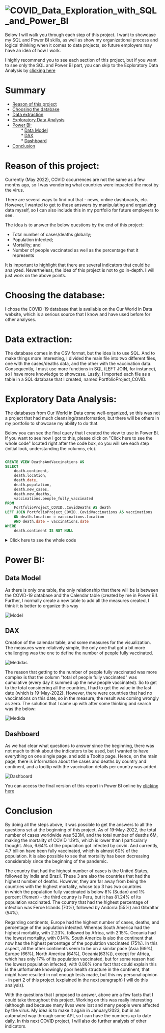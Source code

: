 # ![COVID_Data_Exploration_with_SQL_and_Power_BI](https://user-images.githubusercontent.com/105753824/171853676-ff15a500-4f77-40c8-a4a5-ab06c566b0f2.png)

Below I will walk you through each step of this project. I want to showcase my SQL and Power BI skills, as well as show my organizational process and logical thinking when it comes to data projects, so future employers may have an idea of how I work.

I highly recommend you to see each section of this project, but if you want to see only the SQL and Power BI part, you can skip to the Exploratory Data Analysis by [clicking here](#exploratory-data-analysis)<br/>

# Summary

* [Reason of this project](#reason-of-this-project)<br/>
* [Choosing the database](#choosing-the-database)<br/>
* [Data extraction](#data-extraction)<br/>
* [Exploratory Data Analysis](#exploratory-data-analysis)<br/>
* [Power BI:](#power-bi)<br/>
&ensp;&ensp;&ensp;&ensp;* [Data Model](#data-model)<br/>
&ensp;&ensp;&ensp;&ensp;* [DAX](#dax)<br/>
&ensp;&ensp;&ensp;&ensp;* [Dashboard](#dashboard)<br/>
* [Conclusion](#conclusion)<br/>

# Reason of this project:
Currently (May 2022), COVID occurrences are not the same as a few months ago, so I was wondering what countries were impacted the most by the virus.

There are several ways to find out that - news, online dashboards, etc. However, I wanted to get to these answers by manipulating and organizing data myself, so I can also include this in my portfolio for future employers to see.

The idea is to answer the below questions by the end of this project:
- Total number of cases/deaths globally;
- Population infected;
- Mortality; and
- Number of people vaccinated as well as the percentage that it represents

It is important to highlight that there are several indicators that could be analyzed. Nevertheless, the idea of this project is not to go in-depth. I will just work on the above points.

# Choosing the database:
I chose the COVID-19 database that is available on the Our World in Data website, which is a serious source that I know and have used before for other analyses.

# Data extraction:
The database comes in the CSV format, but the idea is to use SQL. And to make things more interesting, I divided the main file into two different files, one with the cases/deaths data, and the other with the vaccination data. Consequently, I must use more functions in SQL (LEFT JOIN, for instance), so I have more knowledge to showcase. Lastly, I imported each file as a table in a SQL database that I created, named PortfolioProject_COVID.

# Exploratory Data Analysis:
The databases from Our World in Data come well-organized, so this was not a project that had much cleansing/transformation, but there will be others in my portfolio to showcase my ability to do that.

Below you can see the final query that I created the view to use in Power BI. If you want to see how I got to this, please click on "Click here to see the whole code" located right after the code box, so you will see each step (initial look, understanding the columns, etc).

``` sql

CREATE VIEW DeathsAndVaccinations AS
SELECT
	death.continent,
	death.location,
	death.date,
	death.population,
	death.new_cases,
	death.new_deaths,
	vaccinations.people_fully_vaccinated
FROM
	PortfolioProject_COVID..CovidDeaths AS death
LEFT JOIN PortfolioProject_COVID..CovidVaccinations AS vaccinations
	ON death.location = vaccinations.location
	AND death.date = vaccinations.date
WHERE
	death.continent IS NOT NULL
```

<details>
  <summary>
    Click here to see the whole code
      </summary>
	
``` sql
	
-- Initial look at the complete Deaths table: See how it is set, see the columns, and the data:

SELECT
	*
FROM
	PortfolioProject_COVID..CovidDeaths

-- Initial look at the complete Deaths table: Ordering by continent and country, for better visualization. Also, I could notice that the column continent has many lines as NULL, so let's investigate the reason.

SELECT
	*
FROM
	PortfolioProject_COVID..CovidDeaths
ORDER BY
	continent ASC,
	location ASC
WHERE
	continent is NULL

-- I want to look at the distinct values of the column location when filed by continent NULL

SELECT DISTINCT
	location
FROM
	PortfolioProject_COVID..CovidDeaths
WHERE
	continent is NULL
ORDER BY
	location ASC

-- Initial look at the complete Deaths table: Ordering by continent and country, and considering only the NOT NULL for the column continent, as I noticed that these lines have another classification (such as High Income, Low Income, etc) instead of the locations themselves

SELECT
	*
FROM
	PortfolioProject_COVID..CovidDeaths
WHERE
	continent IS NOT NULL
ORDER BY
	continent ASC,
	location ASC,
	date ASC

-- I performed the same steps above for the table Vaccinations, and it has the same issues with the continent in NULL

-- Selecting the columns that I will bring to Power BI for the purpose that we have in this project. As this query results 176.870 lines, I will not add the calculations here, because I believe that DAX in Power BI will perform better than adding 176.870 lines for each column that would be added. Also, I will use LEFT JOIN to get the columns that I will need from the table Vaccinations.

-- This is the same query from the beginning:

SELECT
	death.continent,
	death.location,
	death.date,
	death.population,
	death.new_cases,
	death.new_deaths,
	vaccinations.people_fully_vaccinated
FROM
	PortfolioProject_COVID..CovidDeaths AS death
LEFT JOIN PortfolioProject_COVID..CovidVaccinations AS vaccinations
	ON death.location = vaccinations.location
	AND death.date = vaccinations.date
WHERE
	death.continent IS NOT NULL
	
```
</details>
    

# Power BI:

## Data Model
As there is only one table, the only relationship that there will be is between the COVID-19 database and the Calendar table (created by me in Power BI). Further, I normally create a new table to add all the measures created, I think it is better to organize this way 

 ![Model](https://user-images.githubusercontent.com/105753824/171749957-cedf60f4-7f6a-4e10-af79-1886e81f0a53.jpg)

## DAX
Creation of the calendar table, and some measures for the visualization. The measures were relatively simple, the only one that got a bit more challenging was the one to define the number of people fully vaccinated.

![Medidas](https://user-images.githubusercontent.com/105753824/171749997-631780fe-35c4-4fda-b575-8fa8ed656638.jpg)

The reason that getting to the number of people fully vaccinated was more complex is that the column "total of people fully vaccinated" was cumulative (every day it summed up the new people vaccinated). So to get to the total considering all the countries, I had to get the value in the last date (which is 19-May-2022). However, there were countries that had no vaccinations on this date, so in the measure, the result was coming wrongly as zero. The solution that I came up with after some thinking and search was the below:

![Medida](https://user-images.githubusercontent.com/105753824/171750016-4292b09d-b191-44b5-80c2-0eb8ac255a25.jpg)
 
## Dashboard
As we had clear what questions to answer since the beginning, there was not much to think about the indicators to be used, but I wanted to have everything on one single page, and add a Tooltip page. Hence, on the main page, there is information about the cases and deaths by country and continent, and a tooltip with the vaccination details per country was added.

![Dashboard](https://user-images.githubusercontent.com/105753824/171766151-77b7f96d-18aa-437e-b11a-29eb213f757c.jpg)

You can access the final version of this report in Power BI online by [clicking here](https://app.powerbi.com/view?r=eyJrIjoiMjA3M2U3NDktYzhmMi00M2JlLWJmY2YtZWYxOWM0MWExYWI5IiwidCI6IjBhMzUzNTNiLTUzZTUtNDI3Yy05YmJkLTU3Yzg3ZmEwZjZlNyJ9)

# Conclusion

By doing all the steps above, it was possible to get the answers to all the questions set at the beginning of this project. As of 19-May-2022, the total number of cases worldwide was 523M, and the total number of deaths 6M, making the mortality of COVID 1.19%, which is lower than I particularly thought. Also, 6.64% of the population got infected by covid. And currently, 4.7 billion have been fully vaccinated, which is almost 60% of the population. It is also possible to see that mortality has been decreasing considerably since the beginning of the pandemic. 

The country that had the highest number of cases is the United States, followed by India and Brazil. These 3 are also the countries that had the highest number of deaths. However, they are far away from being the countries with the highest mortality, whose top 3 has two countries in which the population fully vaccinated is below 8% (Sudan) and 1% percent (Yemen) - the third country is Peru, but it has 81.24% of its population vaccinated. The country that had the highest percentage of infection was Feroe Islands (70%), followed by Andorra (55%) and Gibraltar (54%). 

Regarding continents, Europe had the highest number of cases, deaths, and percentage of the population infected. Whereas South America had the highest mortality, with 2.23%, followed by Africa, with 2.15%. Oceania had the lowest mortality, with 0.14%. South America is also the continent that now has the highest percentage of the population vaccinated (75%). In this aspect, all the other continents seem to be on a similar pace (Asia (69%), Europe (66%), North America (64%), Oceania(63%)), except for Africa, which has only 17% of its population vaccinated, but for some reason had the lowest population infected, with 0.86% (one fact that could explain this is the unfortunate knowingly poor health structure in the continent, that might have resulted in not enough tests made, but this my personal opinion - in part 2 of this project (explained in the next paragraph) I will do this analysis).

With the questions that I proposed to answer, above are a few facts that I could take throughout this project. Working on this was really interesting (although sad because many lives were lost and many people were affected by the virus. My idea is to make it again in January/2023, but in an automated way through some API, so I can have the numbers up to date daily. In this next COVID project, I will also do further analysis of other indicators.
